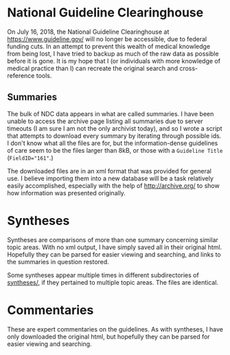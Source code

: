# National Guideline Clearinghouse
On July 16, 2018, the National Guideline Clearinghouse at
https://www.guideline.gov/ will no longer be accessible, due to
federal funding cuts.  In an attempt to prevent this wealth of
medical knowledge from being lost, I have tried to backup as much
of the raw data as possible before it is gone.  It is my hope that
I (or individuals with more knowledge of medical practice than I)
can recreate the original search and cross-reference tools.

## Summaries
The bulk of NDC data appears in what are called summaries.  I have
been unable to access the archive page listing all summaries due to
server timeouts (I am sure I am not the only archivist today), and
so I wrote a script that attempts to download every summary by
iterating through possible ids.  I don't know what all the files
are for, but the information-dense guidelines of care seem to be
the files larger than 8kB, or those with a `Guideline Title`
(`FieldID="161"`.)

The downloaded files are in an xml format that was provided for
general use.  I believe importing them into a new database will be
a task relatively easily accomplished, especially with the help of
http://archive.org/ to show how information was presented
originally.

# Syntheses
Syntheses are comparisons of more than one summary concerning
similar topic areas.  With no xml output, I have simply saved all
in their original html.  Hopefully they can be parsed for
easier viewing and searching, and links to the summaries in
question restored.

Some syntheses appear multiple times in different subdirectories of
[syntheses/](syntheses/), if they pertained to multiple topic
areas.  The files are identical.

# Commentaries
These are expert commentaries on the guidelines.  As with
syntheses, I have only downloaded the original html, but hopefully
they can be parsed for easier viewing and searching.

